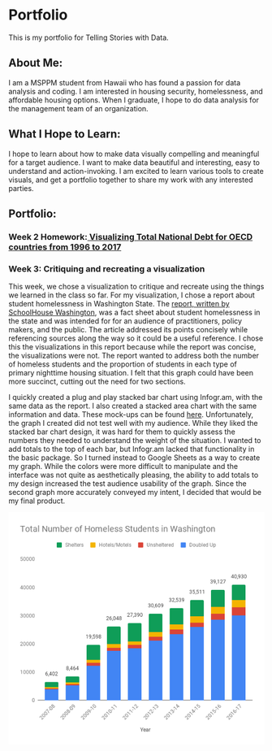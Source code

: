 # Portfolio
This is my portfolio for Telling Stories with Data.

## About Me:
I am a MSPPM student from Hawaii who has found a passion for data analysis and coding. I am interested in housing security, homelessness, and affordable housing options. When I graduate, I hope to do data analysis for the management team of an organization. 

## What I Hope to Learn:
I hope to learn about how to make data visually compelling and meaningful for a target audience. I want to make data beautiful and interesting, easy to understand and action-invoking. I am excited to learn various tools to create visuals, and get a portfolio together to share my work with any interested parties. 

## Portfolio:
### Week 2 Homework:<a href="VizAssignment1"> Visualizing Total National Debt for OECD countries from 1996 to 2017</a>

### Week 3: Critiquing and recreating a visualization
This week, we chose a visualization to critique and recreate using the things we learned in the class so far. For my visualization, I chose a report about student homelessness in Washington State. The <a href = "https://schoolhousewa.org/data/analysis/about-one-in-every-25-k-12-students-in-our-state-is-homeless/"> report, written by SchoolHouse Washington</a>, was a fact sheet about student homelessness in the state and was intended for for an audience of practitioners, policy makers, and the public. The article addressed its points concisely while referencing sources along the way so it could be a useful reference. I chose this the visualizations in this report because while the report was concise, the visualizations were not. The report wanted to address both the number of homeless students and the proportion of students in each type of primary nighttime housing situation. I felt that this graph could have been more succinct, cutting out the need for two sections.

I quickly created a plug and play stacked bar chart using Infogr.am, with the same data as the report. I also created a stacked area chart with the same information and data. These mock-ups can be found <a href = "https://infogram.com/number-of-homeless-students-in-washington-1h7g6k5j5k7j6oy?live">here</a>. Unfortunately, the graph I created did not test well with my audience. While they liked the stacked bar chart design, it was hard for them to quickly assess the numbers they needed to understand the weight of the situation. I wanted to add totals to the top of each bar, but Infogr.am lacked that functionality in the basic package. So I turned instead to Google Sheets as a way to create my graph. While the colors were more difficult to manipulate and the interface was not quite as aesthetically pleasing, the ability to add totals to my design increased the test audience usability of the graph. Since the second graph more accurately conveyed my intent, I decided that would be my final product. 

<img src="HomelessStudentsGraph.png"/>
